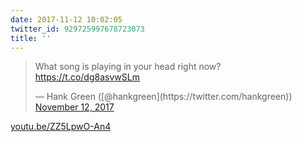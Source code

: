 ```yaml
---
date: 2017-11-12 10:02:05
twitter_id: 929725997678723073
title: ''
---
```


<blockquote class="twitter-tweet"><p lang="en" dir="ltr">What song is playing in your head right now? <a href="https://t.co/dg8asvwSLm">https://t.co/dg8asvwSLm</a></p>&mdash; Hank Green ([@hankgreen](https://twitter.com/hankgreen)) <a href="https://twitter.com/hankgreen/status/929720155210268672?ref_src=twsrc%5Etfw">November 12, 2017</a></blockquote>
<script async src="https://platform.twitter.com/widgets.js" charset="utf-8"></script>

[youtu.be/ZZ5LpwO-An4](https://youtu.be/ZZ5LpwO-An4)
